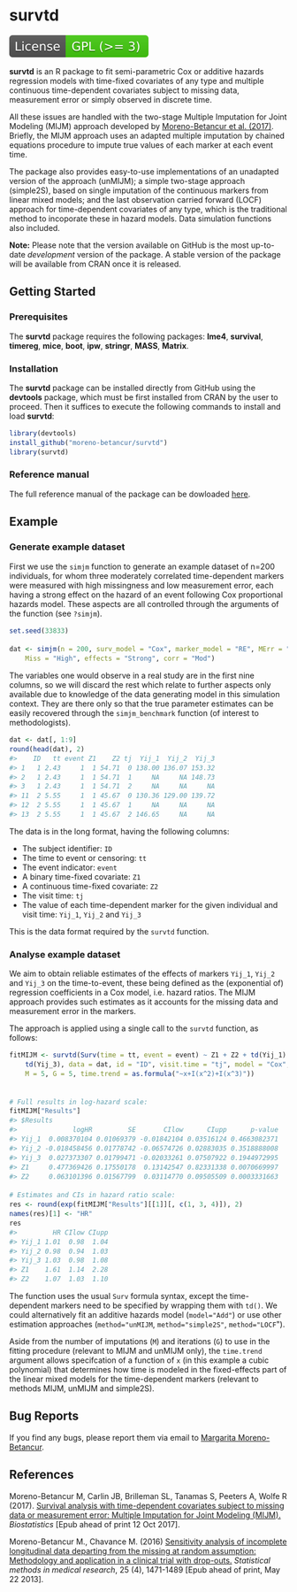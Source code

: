 
<!-- README.md is generated from README.Rmd. Please edit that file -->
survtd
======

[![License](License-GPL-image.svg)](http://www.gnu.org/licenses/gpl-3.0.html)

**survtd** is an R package to fit semi-parametric Cox or additive hazards regression models with time-fixed covariates of any type and multiple continuous time-dependent covariates subject to missing data, measurement error or simply observed in discrete time.

All these issues are handled with the two-stage Multiple Imputation for Joint Modeling (MIJM) approach developed by [Moreno-Betancur et al. (2017)](https://academic.oup.com/biostatistics/article-abstract/4461848/Survival-analysis-with-time-dependent-covariates). Briefly, the MIJM approach uses an adapted multiple imputation by chained equations procedure to impute true values of each marker at each event time.

The package also provides easy-to-use implementations of an unadapted version of the approach (unMIJM); a simple two-stage approach (simple2S), based on single imputation of the continuous markers from linear mixed models; and the last observation carried forward (LOCF) approach for time-dependent covariates of any type, which is the traditional method to incoporate these in hazard models. Data simulation functions also included.

**Note:** Please note that the version available on GitHub is the most up-to-date *development* version of the package. A stable version of the package will be available from CRAN once it is released.

Getting Started
---------------

### Prerequisites

The **survtd** package requires the following packages: **lme4**, **survival**, **timereg**, **mice**, **boot**, **ipw**, **stringr**, **MASS**, **Matrix**.

### Installation

The **survtd** package can be installed directly from GitHub using the **devtools** package, which must be first installed from CRAN by the user to proceed. Then it suffices to execute the following commands to install and load **survtd**:

``` r
library(devtools)
install_github("moreno-betancur/survtd")
library(survtd)
```

### Reference manual

The full reference manual of the package can be dowloaded [here](https://rawgit.com/moreno-betancur/Reference_manuals/master/survtd.pdf).

Example
-------

### Generate example dataset

First we use the `simjm` function to generate an example dataset of n=200 individuals, for whom three moderately correlated time-dependent markers were measured with high missingness and low measurement error, each having a strong effect on the hazard of an event following Cox proportional hazards model. These aspects are all controlled through the arguments of the function (see `?simjm`).

``` r
set.seed(33833)

dat <- simjm(n = 200, surv_model = "Cox", marker_model = "RE", MErr = "Low", 
    Miss = "High", effects = "Strong", corr = "Mod")
```

The variables one would observe in a real study are in the first nine columns, so we will discard the rest which relate to further aspects only available due to knowledge of the data generating model in this simulation context. They are there only so that the true parameter estimates can be easily recovered through the `simjm_benchmark` function (of interest to methodologists).

``` r
dat <- dat[, 1:9]
round(head(dat), 2)
#>    ID   tt event Z1    Z2 tj  Yij_1  Yij_2  Yij_3
#> 1   1 2.43     1  1 54.71  0 138.00 136.07 153.32
#> 2   1 2.43     1  1 54.71  1     NA     NA 148.73
#> 3   1 2.43     1  1 54.71  2     NA     NA     NA
#> 11  2 5.55     1  1 45.67  0 130.36 129.00 139.72
#> 12  2 5.55     1  1 45.67  1     NA     NA     NA
#> 13  2 5.55     1  1 45.67  2 146.65     NA     NA
```

The data is in the long format, having the following columns:

-   The subject identifier: `ID`
-   The time to event or censoring: `tt`
-   The event indicator: `event`
-   A binary time-fixed covariate: `Z1`
-   A continuous time-fixed covariate: `Z2`
-   The visit time: `tj`
-   The value of each time-dependent marker for the given individual and visit time: `Yij_1`, `Yij_2` and `Yij_3`

This is the data format required by the `survtd` function.

### Analyse example dataset

We aim to obtain reliable estimates of the effects of markers `Yij_1`, `Yij_2` and `Yij_3` on the time-to-event, these being defined as the (exponential of) regression coefficients in a Cox model, i.e. hazard ratios. The MIJM approach provides such estimates as it accounts for the missing data and measurement error in the markers.

The approach is applied using a single call to the `survtd` function, as follows:

``` r
fitMIJM <- survtd(Surv(time = tt, event = event) ~ Z1 + Z2 + td(Yij_1) + td(Yij_2) + 
    td(Yij_3), data = dat, id = "ID", visit.time = "tj", model = "Cox", method = "MIJM", 
    M = 5, G = 5, time.trend = as.formula("~x+I(x^2)+I(x^3)"))


# Full results in log-hazard scale:
fitMIJM["Results"]
#> $Results
#>              logHR         SE       CIlow      CIupp      p-value
#> Yij_1  0.008370104 0.01069379 -0.01842104 0.03516124 0.4663082371
#> Yij_2 -0.018458456 0.01778742 -0.06574726 0.02883035 0.3518888008
#> Yij_3  0.027373307 0.01799471 -0.02033261 0.07507922 0.1944972995
#> Z1     0.477369426 0.17550178  0.13142547 0.82331338 0.0070669997
#> Z2     0.063101396 0.01567799  0.03114770 0.09505509 0.0003331663

# Estimates and CIs in hazard ratio scale:
res <- round(exp(fitMIJM["Results"][[1]][, c(1, 3, 4)]), 2)
names(res)[1] <- "HR"
res
#>         HR CIlow CIupp
#> Yij_1 1.01  0.98  1.04
#> Yij_2 0.98  0.94  1.03
#> Yij_3 1.03  0.98  1.08
#> Z1    1.61  1.14  2.28
#> Z2    1.07  1.03  1.10
```

The function uses the usual `Surv` formula syntax, except the time-dependent markers need to be specified by wrapping them with `td()`. We could alternatively fit an additive hazards model (`model="Add"`) or use other estimation approaches (`method="unMIJM`, `method="simple2S"`, `method="LOCF`").

Aside from the number of imputations (`M`) and iterations (`G`) to use in the fitting procedure (relevant to MIJM and unMIJM only), the `time.trend` argument allows specifcation of a function of `x` (in this example a cubic polynomial) that determines how time is modeled in the fixed-effects part of the linear mixed models for the time-dependent markers (relevant to methods MIJM, unMIJM and simple2S).

Bug Reports
-----------

If you find any bugs, please report them via email to [Margarita Moreno-Betancur](mailto:margarita.moreno@mcri.edu.au).

References
----------

Moreno-Betancur M, Carlin JB, Brilleman SL, Tanamas S, Peeters A, Wolfe R (2017). [Survival analysis with time-dependent covariates subject to missing data or measurement error: Multiple Imputation for Joint Modeling (MIJM).](https://academic.oup.com/biostatistics/article-abstract/doi/10.1093/biostatistics/kxx046/4461848/Survival-analysis-with-time-dependent-covariates?redirectedFrom=fulltext) *Biostatistics* \[Epub ahead of print 12 Oct 2017\].

Moreno-Betancur M., Chavance M. (2016) [Sensitivity analysis of incomplete longitudinal data departing from the missing at random assumption: Methodology and application in a clinical trial with drop-outs.](http://journals.sagepub.com/doi/abs/10.1177/0962280213490014) *Statistical methods in medical research*, 25 (4), 1471-1489 \[Epub ahead of print, May 22 2013\].
